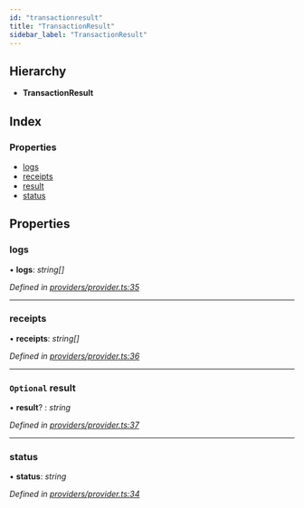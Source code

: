 ```yaml
---
id: "transactionresult"
title: "TransactionResult"
sidebar_label: "TransactionResult"
---
```


## Hierarchy

* **TransactionResult**

## Index

### Properties

* [logs](transactionresult.md#logs)
* [receipts](transactionresult.md#receipts)
* [result](transactionresult.md#optional-result)
* [status](transactionresult.md#status)

## Properties

###  logs

• **logs**: *string[]*

*Defined in [providers/provider.ts:35](https://github.com/nearprotocol/nearlib/blob/88ad17d/src.ts/providers/provider.ts#L35)*

___

###  receipts

• **receipts**: *string[]*

*Defined in [providers/provider.ts:36](https://github.com/nearprotocol/nearlib/blob/88ad17d/src.ts/providers/provider.ts#L36)*

___

### `Optional` result

• **result**? : *string*

*Defined in [providers/provider.ts:37](https://github.com/nearprotocol/nearlib/blob/88ad17d/src.ts/providers/provider.ts#L37)*

___

###  status

• **status**: *string*

*Defined in [providers/provider.ts:34](https://github.com/nearprotocol/nearlib/blob/88ad17d/src.ts/providers/provider.ts#L34)*
